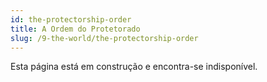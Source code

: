 ```yaml
---
id: the-protectorship-order
title: A Ordem do Protetorado
slug: /9-the-world/the-protectorship-order
---
```


Esta página está em construção e encontra-se indisponível.
